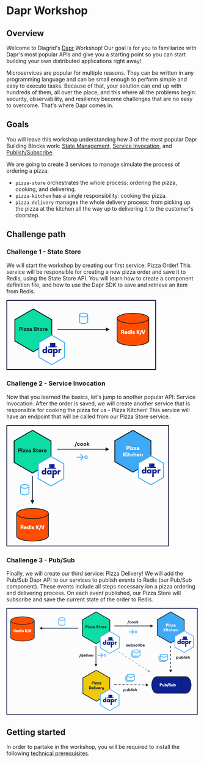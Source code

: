 # Dapr Workshop


## Overview

Welcome to Diagrid's [Dapr](https://dapr.io/) Workshop! Our goal is for you to familiarize with Dapr's most popular APIs and give you a starting point so you can start building your own distributed applications right away!

Microservices are popular for multiple reasons. They can be written in any programming language and can be small enough to perform simple and easy to execute tasks. Because of that, your solution can end up with hundreds of them, all over the place; and this where all the problems begin: security, observability, and resiliency become challenges that are no easy to overcome. That's where Dapr comes in.

## Goals

You will leave this workshop understanding how 3 of the most popular Dapr Building Blocks work: [State Management](https://docs.dapr.io/developing-applications/building-blocks/state-management/), [Service Invocation](https://docs.dapr.io/developing-applications/building-blocks/service-invocation/), and [Publish/Subscribe](https://docs.dapr.io/developing-applications/building-blocks/pubsub/).

We are going to create 3 services to manage simulate the process of ordering a pizza:

- `pizza-store` orchestrates the whole process: ordering the pizza, cooking, and delivering.
- `pizza-kitchen` has a single responsibility: cooking the pizza.
- `pizza delivery` manages the whole delivery process: from picking up the pizza at the kitchen all the way up to delivering it to the customer's doorstep.

## Challenge path

### Challenge 1 - State Store

We will start the workshop by creating our first service: Pizza Order! This service will be responsible for creating a new pizza order and save it to Redis, using the State Store API. You will learn how to create a component definition file, and how to use the Dapr SDK to save and retrieve an item from Redis. 

![challenge-1](/imgs/challenge-1.png)

### Challenge 2 - Service Invocation

Now that you learned the basics, let's jump to another popular API: Service Invocation. After the order is saved, we will create another service that is responsible for cooking the pizza for us - Pizza Kitchen! This service will have an endpoint that will be called from our Pizza Store service.

![challenge-2](/imgs/challenge-2.png)

### Challenge 3 - Pub/Sub

Finally, we will create our third service: Pizza Delivery! We will add the Pub/Sub Dapr API to our services to publish events to Redis (our Pub/Sub component). These events include all steps necessary ion a pizza ordering and delivering process. On each event published, our Pizza Store will subscribe and save the current state of the order to Redis.

![challenge-3](/imgs/challenge-3.png)

## Getting started

In order to partake in the workshop, you will be required to install the following [technical prerequisites](./docs/prerequisites.md).
